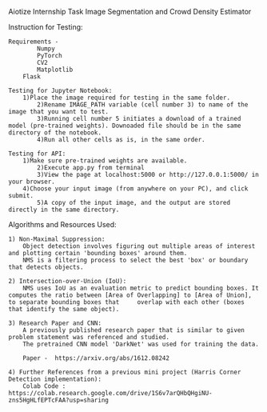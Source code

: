 Aiotize Internship Task
Image Segmentation and Crowd Density Estimator

Instruction for Testing:

	Requirements -
        	Numpy
        	PyTorch
        	CV2
        	Matplotlib
		Flask

	Testing for Jupyter Notebook:
		1)Place the image required for testing in the same folder.
    		2)Rename IMAGE_PATH variable (cell number 3) to name of the image that you want to test.
     		3)Running cell number 5 initiates a download of a trained model (pre-trained weights). Downoaded file should be in the same directory of the notebook.
    		4)Run all other cells as is, in the same order.

	Testing for API:
		1)Make sure pre-trained weights are available.
	    	2)Execute app.py from terminal
	    	3)View the page at localhost:5000 or http://127.0.0.1:5000/ in your browser.
		4)Choose your input image (from anywhere on your PC), and click submit.
	    	5)A copy of the input image, and the output are stored directly in the same directory.
    

Algorithms and Resources Used:
    
    1) Non-Maximal Suppression:
        Object detection involves figuring out multiple areas of interest and plotting certain 'bounding boxes' around them.
        NMS is a filtering process to select the best 'box' or boundary that detects objects.
	
    2) Intersection-over-Union (IoU):
        NMS uses IoU as an evaluation metric to predict bounding boxes. It computes the ratio between [Area of Overlapping] to [Area of Union], to separate bounding boxes that 	overlap with each other (boxes that identify the same object).

    3) Research Paper and CNN:
        A previously published research paper that is similar to given problem statement was referenced and studied.
        The pretrained CNN model 'DarkNet' was used for training the data.

        Paper -  https://arxiv.org/abs/1612.08242
        
    4) Further References from a previous mini project (Harris Corner Detection implementation):
        Colab Code : https://colab.research.google.com/drive/1S6v7arQHbQHgiNU-zns5HgHLfEPTcFAA?usp=sharing

        
